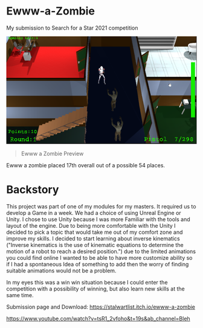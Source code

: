 # Ewww-a-Zombie

My submission to Search for a Star 2021 competition

![](https://github.com/kdclifford/Ewww-a-Zombie/blob/main/GradsInGames-sfas_2021_unity-424d8c29d8c2/Imgs/Round1Image.png)

> Ewww a Zombie Preview
 
 Ewww a zombie placed 17th overall out of a possible 54 places.
 
 # Backstory

This project was part of one of my modules for my masters. It required us to develop a Game in a week. 
We had a choice of using Unreal Engine or Unity. I chose to use Unity because I was more Familiar with the tools and layout of the engine.
Due to being more comfortable with the Unity I decided to pick a topic that would take me out of my comfort zone and improve my skills. I decided to 
start learning about inverse kinematics ("Inverse kinematics is the use of kinematic equations to determine the motion of a robot to reach a desired position.") due to the limited animations you could find online I wanted to be able to have more customize ability so if I had a spontaneous Idea of something to add then the worry of finding suitable animations would not be a problem.

In my eyes this was a win win situation because I could enter the competition with a possibility of winning, but also learn new skills at the same time.
 


Submission page and Download: https://stalwartlist.itch.io/ewww-a-zombie

https://www.youtube.com/watch?v=tsR1_2vfoho&t=19s&ab_channel=Bleh
